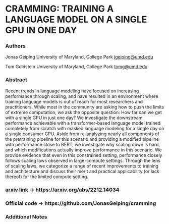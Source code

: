 <h1>CRAMMING: TRAINING A LANGUAGE MODEL ON A SINGLE GPU IN ONE DAY</h1>

<h3>Authors</h3>

Jonas Geiping
University of Maryland, College Park
jgeiping@umd.edu

Tom Goldstein
University of Maryland, College Park
tomg@umd.edu


<h3>Abstract</h3>
Recent trends in language modeling have focused on increasing performance
through scaling, and have resulted in an environment where training language
models is out of reach for most researchers and practitioners. While most in the
community are asking how to push the limits of extreme computation, we ask the
opposite question: How far can we get with a single GPU in just one day?
We investigate the downstream performance achievable with a transformer-based
language model trained completely from scratch with masked language modeling
for a single day on a single consumer GPU. Aside from re-analyzing nearly all
components of the pretraining pipeline for this scenario and providing a modified
pipeline with performance close to BERT, we investigate why scaling down is
hard, and which modifications actually improve performance in this scenario.
We provide evidence that even in this constrained setting, performance closely
follows scaling laws observed in large-compute settings. Through the lens of
scaling laws, we categorize a range of recent improvements to training and
architecture and discuss their merit and practical applicability (or lack thereof)
for the limited compute setting.

<h3>arxiv link -> https://arxiv.org/abs/2212.14034</h3>
<h3>Official code -> https://github.com/JonasGeiping/cramming</h3>

<h3>Additional Notes<h3>

